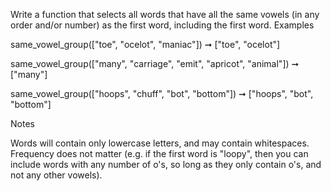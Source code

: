 Write a function that selects all words that have all the same vowels (in any order and/or number) as the first word, including the first word.
Examples

same_vowel_group(["toe", "ocelot", "maniac"]) ➞ ["toe", "ocelot"]

same_vowel_group(["many", "carriage", "emit", "apricot", "animal"]) ➞ ["many"]

same_vowel_group(["hoops", "chuff", "bot", "bottom"]) ➞ ["hoops", "bot", "bottom"]

Notes

Words will contain only lowercase letters, and may contain whitespaces.
Frequency does not matter (e.g. if the first word is "loopy", then you can include words with any number of o's, so long as they only contain o's, and not any other vowels).